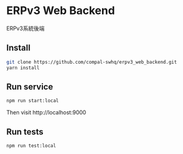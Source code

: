 # ERPv3 Web Backend

ERPv3系統後端

## Install

```sh
git clone https://github.com/compal-swhq/erpv3_web_backend.git
yarn install
```

## Run service

```sh
npm run start:local
```

Then visit http://localhost:9000

## Run tests

```sh
npm run test:local
```